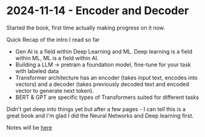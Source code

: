 # 2024-11-14 - Encoder and Decoder
Started the book, first time actually making progress on it now. 

Quick Recap of the intro I read so far
- Gen AI is a field within Deep Learning and ML. Deep learning is a field within ML, ML is a field within AI.
- Building a LLM -> pretrain a foundation model, fine-tune for your task with labeled data
- Transformer architecture has an encoder (takes input text, encodes into vectors) and a decoder (takes previously decoded text and encoded vector to generate next token).
- BERT & GPT are specific types of Transformers suited for different tasks


Didn't get deep into things yet but after a few pages - I can tell this is a great book and I'm glad I did the Neural Networks and Deep learning first.


Notes will be [here](../notes/deep-learning/llms_from_scratch.md)
